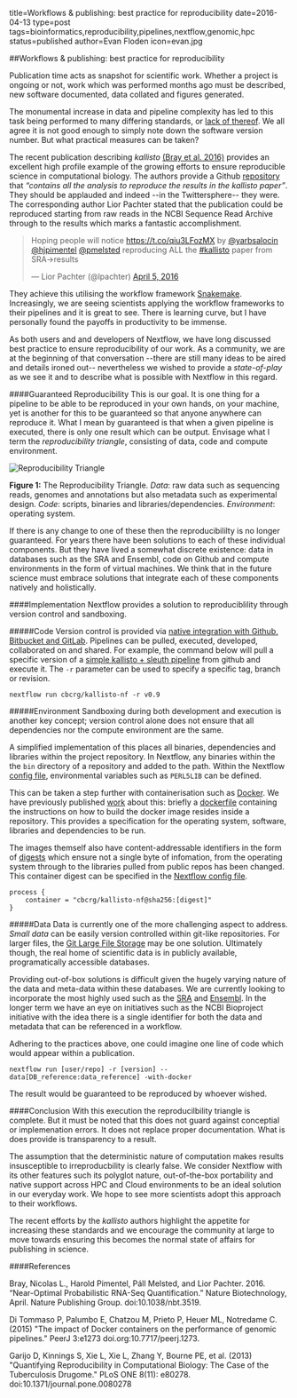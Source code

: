 
title=Workflows & publishing: best practice for reproducibility date=2016-04-13 type=post tags=bioinformatics,reproducibility,pipelines,nextflow,genomic,hpc status=published author=Evan Floden icon=evan.jpg

##Workflows & publishing: best practice for reproducibility

Publication time acts as snapshot for scientific work. Whether a project is ongoing or not, work which was performed months ago must be described, new software documented, data collated and figures generated. 

The monumental increase in data and pipeline complexity has led to this task being performed to many differing standards, or [lack of thereof](http://journals.plos.org/plosone/article?id=10.1371/journal.pone.0080278). We all agree it is not good enough to simply note down the software version number. But what practical measures can be taken?

The recent publication describing *kallisto* [(Bray et al. 2016)](http://dx.doi.org/10.1038/nbt.3519) provides an excellent high profile example of the growing efforts to ensure reproducible science in computational biology. The authors provide a Github [repository](https://github.com/pachterlab/kallisto_paper_analysis)  that *“contains all the analysis to reproduce the results in the kallisto paper”*. They should be applauded and indeed --in the Twittersphere-- they were. The corresponding author Lior Pachter stated that the publication could be reproduced starting from raw reads in the NCBI Sequence Read Archive through to the results which marks a fantastic accomplishment.

<blockquote class="twitter-tweet" data-lang="en"><p lang="en" dir="ltr">Hoping people will notice <a href="https://t.co/qiu3LFozMX">https://t.co/qiu3LFozMX</a> by <a href="https://twitter.com/yarbsalocin">@yarbsalocin</a> <a href="https://twitter.com/hjpimentel">@hjpimentel</a> <a href="https://twitter.com/pmelsted">@pmelsted</a> reproducing ALL the <a href="https://twitter.com/hashtag/kallisto?src=hash">#kallisto</a> paper from SRA→results</p>&mdash; Lior Pachter (@lpachter) <a href="https://twitter.com/lpachter/status/717279998424457216">April 5, 2016</a></blockquote>
<script async src="//platform.twitter.com/widgets.js" charset="utf-8"></script>

They achieve this utilising the workflow framework [Snakemake](https://bitbucket.org/snakemake/snakemake/wiki/Home). Increasingly, we are seeing scientists applying the workflow frameworks to their pipelines and it is great to see. There is learning curve, but I have personally found the payoffs in productivity to be immense.

As both users and and developers of Nextflow, we have long discussed best practice to ensure reproducibility of our work. As a community, we are at the beginning of that conversation --there are still many ideas to be aired and details ironed out-- nevertheless we wished to provide a *state-of-play* as we see it and to describe what is possible with Nextflow in this regard.

 
####Guaranteed Reproducibility
This is our goal.  It is one thing for a pipeline to be able to be reproduced in your own hands, on your machine, yet is another for this to be guaranteed so that anyone anywhere can reproduce it. What I mean by guaranteed is that when a given pipeline is executed, there is only one result which can be output. Envisage what I term the *reproducibility triangle*, consisting of data, code and compute environment.

![Reproducibility Triangle](http://i.imgur.com/TTkKEqL.png)

**Figure 1:** The Reproducibility Triangle. *Data*: raw data such as sequencing reads, genomes and annotations but also metadata such as experimental design. *Code*: scripts, binaries and libraries/dependencies. *Environment*: operating system.

If there is any change to one of these then the reproducibililty is no longer guaranteed. For years there have been solutions to each of these individual components. But they have lived a somewhat discrete existence: data in databases such as the SRA and Ensembl, code on Github and compute environments in the form of virtual machines. We think that in the future science must embrace solutions that integrate each of these components natively and holistically.

####Implementation
Nextflow provides a solution to reproduciblility through version control and sandboxing.

#####Code
Version control is provided via [native integration with Github, Bitbucket and GitLab](http://www.nextflow.io/docs/latest/sharing.html). Pipelines can be pulled, executed, developed, collaborated on and shared. For example, the command below will pull a specific version of a [simple kallisto + sleuth pipeline](https://github.com/cbcrg/kallisto-nf) from github and execute it. The `-r` parameter can be used to specify a specific tag, branch or revision.  

`nextflow run cbcrg/kallisto-nf -r v0.9`

#####Environment
Sandboxing during both development and execution is another key concept; version control alone does not ensure that all dependencies nor the compute environment are the same.

A simplified implementation of this places all binaries, dependencies and libraries within the project repository. In Nextflow, any binaries within the the  `bin` directory of a repository and added to the path. Within the Nextflow [config file](https://github.com/cbcrg/kallisto-nf/blob/master/nextflow.config), environmental variables such as `PERL5LIB` can be defined. 

This can be taken a step further with containerisation such as [Docker](http://www.nextflow.io/docs/latest/docker.html). We have previously published [work](https://doi.org/10.7717/peerj.1273) about this: briefly a [dockerfile](https://github.com/cbcrg/kallisto-nf/blob/master/Dockerfile) containing the instructions on how to build the docker image resides inside a repository. This provides a specification for the operating system, software, libraries and dependencies to be run.

The images themself also have content-addressable identifiers in the form of [digests](https://docs.docker.com/engine/userguide/containers/dockerimages/#image-digests) which ensure not a single byte of infomation, from the operating system through to the libraries pulled from public repos has been changed. This container digest can be specified in the [Nextflow config file](https://github.com/cbcrg/kallisto-nf/blob/master/nextflow.config).

    process {
        container = "cbcrg/kallisto-nf@sha256:[digest]"
    }
    
#####Data
Data is currently one of the more challenging aspect to address. *Small data* can be easily version controlled within git-like repositories. For larger files, the [Git Large File Storage](https://git-lfs.github.com/) may be one solution. Ultimately though, the real home of scientific data is in publicly available, programatically accessible databases. 

Providing out-of-box solutions is difficult given the hugely varying nature of the data and meta-data within these databases. We are currently looking to incorporate the most highly used such as the [SRA](http://www.ncbi.nlm.nih.gov/sra) and [Ensembl](http://www.ensembl.org/index.html). In the longer term we have an eye on initiatives such as the NCBI Bioproject initiative with the idea there is a single identifier for both the data and metadata that can be referenced in a workflow.

Adhering to the practices above, one could imagine one line of code which would appear within a publication. 

    nextflow run [user/repo] -r [version] --data[DB_reference:data_reference] -with-docker

The result would be guaranteed to be reproduced by whoever wished. 

####Conclusion
With this execution the reproducilbility triangle is complete. But it must be noted that this does not guard against conceptial or implemenation errors. It does not replace proper documentation. What is does provide is transparency to a result.

The assumption that the deterministic nature of computation makes results insusceptible to irreproducbility is clearly false.  We consider Nextflow with its other features such its polyglot nature, out-of-the-box portability and native support across HPC and Cloud environments to be an ideal solution in our everyday work. We hope to see more scientists adopt this approach to their workflows. 

The recent efforts by the *kallisto* authors highlight the appetite for increasing these standards and we encourage the community at large to move towards ensuring this becomes the normal state of affairs for publishing in science.

####References

Bray, Nicolas L., Harold Pimentel, Páll Melsted, and Lior Pachter. 2016. “Near-Optimal Probabilistic RNA-Seq Quantification.” Nature Biotechnology, April. Nature Publishing Group. doi:10.1038/nbt.3519.

Di Tommaso P, Palumbo E, Chatzou M, Prieto P, Heuer ML, Notredame C. (2015) "The impact of Docker containers on the performance of genomic pipelines." PeerJ 3:e1273 doi.org:10.7717/peerj.1273.

 Garijo D, Kinnings S, Xie L, Xie L, Zhang Y, Bourne PE, et al. (2013) "Quantifying Reproducibility in Computational Biology: The Case of the Tuberculosis Drugome." PLoS ONE 8(11): e80278. doi:10.1371/journal.pone.0080278
